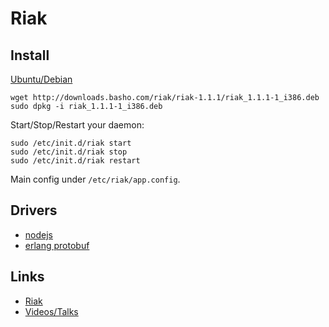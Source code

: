 # Riak

## Install

[Ubuntu/Debian](http://wiki.basho.com/Installing-on-Debian-and-Ubuntu.html)

    wget http://downloads.basho.com/riak/riak-1.1.1/riak_1.1.1-1_i386.deb
    sudo dpkg -i riak_1.1.1-1_i386.deb

Start/Stop/Restart your daemon:

    sudo /etc/init.d/riak start
    sudo /etc/init.d/riak stop
    sudo /etc/init.d/riak restart

Main config under `/etc/riak/app.config`.

## Drivers

* [nodejs](http://riakjs.org/)
* [erlang protobuf](https://github.com/basho/riak-erlang-client)

## Links

* [Riak](http://wiki.basho.com/)
* [Videos/Talks](http://vimeo.com/bashotech)
